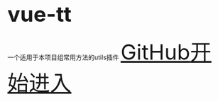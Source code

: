 ## <font size="16">vue-tt</font>
 一个适用于本项目组常用方法的utils插件
<font size="16">[GitHub](https://github.com/HaHaLuck/vue-tt)</font><font size="16">[开始进入](gettingstarted.md)</font>
<!-- 背景图片 -->

<!-- 背景色 默认不写是随机变化渐变色 ![color](#7fffff) -->

